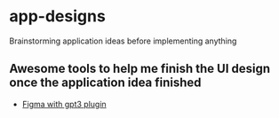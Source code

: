 # app-designs

Brainstorming application ideas before implementing anything


## Awesome tools to help me finish the UI design once the application idea finished

- [Figma with gpt3 plugin](https://gpt3demo.com/apps/gpt-3-figma-plugin)
